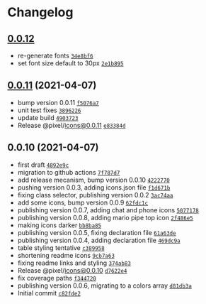 # Changelog

## [0.0.12](https://github.com/cadgerfeast/pixel-icons/compare/0.0.11...0.0.12)

- re-generate fonts [`34e8bf6`](https://github.com/cadgerfeast/pixel-icons/commit/34e8bf6f4823f370ce977b8b23174a83dccb290f)
- set font size default to 30px [`2e1b895`](https://github.com/cadgerfeast/pixel-icons/commit/2e1b895ff14b07c89cb5cf1daa51b58a99f7a405)

## [0.0.11](https://github.com/cadgerfeast/pixel-icons/compare/0.0.10...0.0.11) (2021-04-07)

- bump version 0.0.11 [`f5076a7`](https://github.com/cadgerfeast/pixel-icons/commit/f5076a758d316ac1db9dd2ae4ca004f0a5fae562)
- unit test fixes [`3896226`](https://github.com/cadgerfeast/pixel-icons/commit/3896226680c4571926449bc47d2b75e89bc3c9e0)
- update build [`4903723`](https://github.com/cadgerfeast/pixel-icons/commit/49037234a08ccd01f7186a1df593e9455937faac)
- Release @pixel/icons@0.0.11 [`e83384d`](https://github.com/cadgerfeast/pixel-icons/commit/e83384df1ef7f78f4e0614ec75186d914b74a63e)

## 0.0.10 (2021-04-07)

- first draft [`4892e9c`](https://github.com/cadgerfeast/pixel-icons/commit/4892e9c34d33e3fb0d27ebafed8104eca4ea9694)
- migration to github actions [`7f787d7`](https://github.com/cadgerfeast/pixel-icons/commit/7f787d751005096ea205bbdeeeb1953c20bdf8bf)
- add release mecanism, bump version 0.0.10 [`4222770`](https://github.com/cadgerfeast/pixel-icons/commit/42227704548ac7117f053c7220c114d0ba08d7ea)
- pushing version 0.0.3, adding icons.json file [`f1d671b`](https://github.com/cadgerfeast/pixel-icons/commit/f1d671b83bd0635f03e72b55241f8063fa07ddfc)
- fixing class selector, publishing version 0.0.2 [`3ac74aa`](https://github.com/cadgerfeast/pixel-icons/commit/3ac74aa534365858310197c8e4c8990a06158194)
- add some icons, bump version 0.0.9 [`62fdc1c`](https://github.com/cadgerfeast/pixel-icons/commit/62fdc1c0283684634aa41ed22a4a3c41ff0e06fd)
- publishing version 0.0.7, adding chat and phone icons [`5077178`](https://github.com/cadgerfeast/pixel-icons/commit/5077178fc619862d46658ebbdb3c232fe6265b6e)
- publishing version 0.0.8, adding mario pipe top icon [`2f486e5`](https://github.com/cadgerfeast/pixel-icons/commit/2f486e550ae96879f9ea37e4f107c6558d211140)
- making icons darker [`bb8ba85`](https://github.com/cadgerfeast/pixel-icons/commit/bb8ba852cc29bc278c51b57a604a79b82b45ba6a)
- publishing version 0.0.5, fixing declaration file [`61a63de`](https://github.com/cadgerfeast/pixel-icons/commit/61a63de81227e43b700581311167ee6571d82c7d)
- publishing version 0.0.4, adding declaration file [`469dc9a`](https://github.com/cadgerfeast/pixel-icons/commit/469dc9a26a52664b857d9752cd795637be8de6df)
- table styling tentative [`c389958`](https://github.com/cadgerfeast/pixel-icons/commit/c389958d5d0271aeb7e3886c129ee83bd35a1964)
- shortening readme icons [`9cb7a63`](https://github.com/cadgerfeast/pixel-icons/commit/9cb7a639f4918431caab577f5524182c7dc56811)
- fixing readme links and styling [`374ab83`](https://github.com/cadgerfeast/pixel-icons/commit/374ab838261b681a7aaef59739ed2c026e4dab5e)
- Release @pixel/icons@0.0.10 [`d7622e4`](https://github.com/cadgerfeast/pixel-icons/commit/d7622e49da81ca09bda09fee300e5cfd63e7590c)
- fix coverage paths [`f344720`](https://github.com/cadgerfeast/pixel-icons/commit/f344720e1e7a31764af76962cbc602a4b2d1fe49)
- publishing version 0.0.6, migrating to a colors array [`d81db3a`](https://github.com/cadgerfeast/pixel-icons/commit/d81db3a003490b1f8c9820b55179ef2b550a752a)
- Initial commit [`c82fde2`](https://github.com/cadgerfeast/pixel-icons/commit/c82fde212dd1ca2aeb61c46592691c486ed6db4c)
